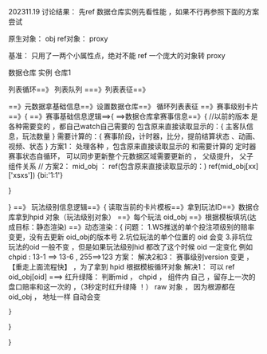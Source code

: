 


202311.19 讨论结果：
先ref 数据仓库实例先看性能   ，如果不行再参照下面的方案尝试


原生对象： obj
ref对象： proxy


基准： 只用了一两个小属性点，绝对不能 ref 一个庞大的对象转 proxy



数据仓库 实例   仓库1  



列表循环==》 列表队列 ===》列表表征==》  


==》元数据拿基础信息==》设置数据仓库==》 循环列表表征
  ==》赛事级别卡片==》{
  ==》赛事基础信息逻辑==>{
   ==>数据仓库拿赛事信息==》{
    //以前的版本 是 各种需要变的 ，都自己watch自己需要的
    包含原来直接读取显示的：{
        主客队信息，玩法数量
    }
    需要计算的：{
        赛事阶段，计时器，比分，提前结算状态 、动画、视频、状态
    }
    方案1： 处理各种 ，包含原来直接读取显示的 和需要计算的
    定时器赛事状态自循环， 可以同步更新整个元数据区域需要更新的 ， 父级提升， 父子组件关系
    //
    方案2：  mid_obj ： ref(包含原来直接读取显示的：)  ref(mid_obj[xx]['xsxs'])     {bi:'1:1'}

   }

 }
   ==》 玩法级别信息逻辑==》{
    读取当前的卡片模板==》拿到玩法ID==》数据仓库拿到hpid 对象（玩法级别对象）
    ==》每个玩法 oid_obj ==》根据模板填坑(达成目标：静态渲染)
    ==》动态渲染：{
        问题：
        1.WS推送的单个投注项级别的赔率变更，没有去更新 oid_obj的版本号
        2.坑位玩法的单个位置的 oid 会变
        3.非坑位玩法的oid 一般不变 ，但是如果玩法级别hid 都改了这个时候 oid 一定变化
           例如 chpid : 13-1  ==> 13-6  , 255==>123
       方案：
       解决2和3：  赛事级别version 变更 ，【重走上面流程快】 ，为了拿到 hpid  根据模板循环对象
       解决1：
         可以 ref oid_obj[oid]
         ===> 红升绿降： 判断mid ， chpid ，  组件内 自己 ，留存上一次的盘口赔率和这一次的 ，（3秒定时红升绿降 ！）
        raw 对象 ， 因为根源都在 oid_obj ， 地址一样 自动会变

    }

 }

 }




